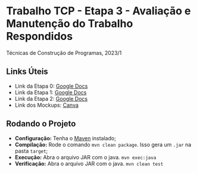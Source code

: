 # Trabalho TCP - Etapa 3 - Avaliação e Manutenção do Trabalho Respondidos 
Técnicas de Construção de Programas, 2023/1

## Links Úteis

- Link da Etapa 0: [Google Docs](https://docs.google.com/document/d/1789nxf6V3hf04zTRdXc-eYION9ZFuB7ftzD6t1-xtKs/edit)
- Link da Etapa 1: [Google Docs](https://docs.google.com/document/d/1IuYG09YTCXXJD29IiMEV57D-zfnYzi3bxe9PABZJbcU/edit)
- Link da Etapa 2: [Google Docs](https://docs.google.com/document/d/19ZnCdbigiGLhZnXjlKxfwlcULwBTr-21U1cQyQ9aMsQ/edit)
- Link dos Mockups: [Canva](https://www.canva.com/design/DAFl76z8Uyw/5YnvoC4A0qqq2YpjCRl4TA/edit) 

## Rodando o Projeto

- **Configuração:** Tenha o [Maven](https://maven.apache.org/download.cgi) instalado;
- **Compilação:** Rode o comando `mvn clean package`. Isso gera um `.jar` na pasta `target`;
- **Execução:** Abra o arquivo JAR com o java. `mvn exec:java` 
- **Verificação:** Abra o arquivo JAR com o java. `mvn clean test` 
